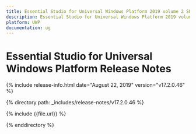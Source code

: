 ```yaml
---
title: Essential Studio for Universal Windows Platform 2019 volume 2 SP1 Release Notes  
description: Essential Studio for Universal Windows Platform 2019 volume 2 SP1 Release Notes  
platform: UWP
documentation: ug
---
```


# Essential Studio for Universal Windows Platform  Release Notes  

{% include release-info.html date="August 22, 2019"  version="v17.2.0.46" %} 


{% directory path: _includes/release-notes/v17.2.0.46 %}

{% include {{file.url}} %}

{% enddirectory %}